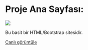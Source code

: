# Proje Ana Sayfası:
![](/img/proje-ekranı.png)

Bu basit bir HTML/Bootstrap sitesidir.

[Canlı görüntüle](https://hacerbeyza.github.io/Viola-Te-Perfume-Simple-Site/) 
